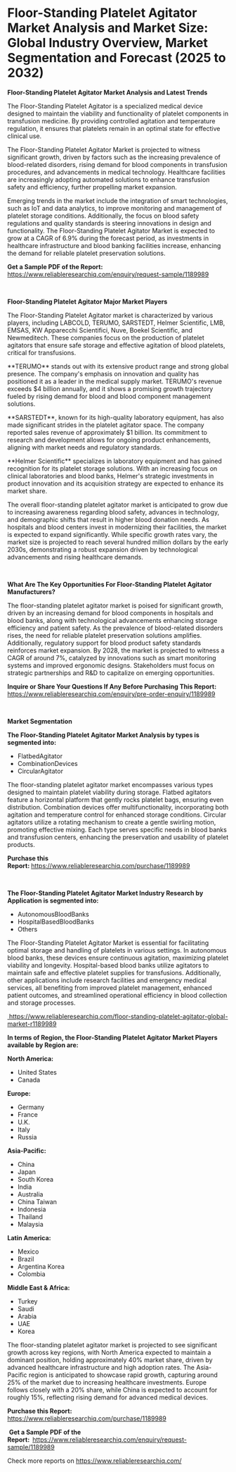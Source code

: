 <p><h1>Floor-Standing Platelet Agitator Market Analysis and Market Size: Global Industry Overview, Market Segmentation and Forecast (2025 to 2032)</h1></p><p><strong>Floor-Standing Platelet Agitator Market Analysis and Latest Trends</strong></p>
<p><p>The Floor-Standing Platelet Agitator is a specialized medical device designed to maintain the viability and functionality of platelet components in transfusion medicine. By providing controlled agitation and temperature regulation, it ensures that platelets remain in an optimal state for effective clinical use. </p><p>The Floor-Standing Platelet Agitator Market is projected to witness significant growth, driven by factors such as the increasing prevalence of blood-related disorders, rising demand for blood components in transfusion procedures, and advancements in medical technology. Healthcare facilities are increasingly adopting automated solutions to enhance transfusion safety and efficiency, further propelling market expansion. </p><p>Emerging trends in the market include the integration of smart technologies, such as IoT and data analytics, to improve monitoring and management of platelet storage conditions. Additionally, the focus on blood safety regulations and quality standards is steering innovations in design and functionality. The Floor-Standing Platelet Agitator Market is expected to grow at a CAGR of 6.9% during the forecast period, as investments in healthcare infrastructure and blood banking facilities increase, enhancing the demand for reliable platelet preservation solutions.</p></p>
<p><strong>Get a Sample PDF of the Report:&nbsp;</strong> <a href="https://www.reliableresearchiq.com/enquiry/request-sample/1189989?utm_campaign=2299&utm_medium=2&utm_source=Github&utm_content=ia&utm_term=30032025&utm_id=floor-standing-platelet-agitator">https://www.reliableresearchiq.com/enquiry/request-sample/1189989</a></p>
<p>&nbsp;</p>
<p><strong>Floor-Standing Platelet Agitator Major Market Players</strong></p>
<p><p>The Floor-Standing Platelet Agitator market is characterized by various players, including LABCOLD, TERUMO, SARSTEDT, Helmer Scientific, LMB, EMSAS, KW Apparecchi Scientifici, Nuve, Boekel Scientific, and Newmeditech. These companies focus on the production of platelet agitators that ensure safe storage and effective agitation of blood platelets, critical for transfusions.</p><p>**TERUMO** stands out with its extensive product range and strong global presence. The company's emphasis on innovation and quality has positioned it as a leader in the medical supply market. TERUMO's revenue exceeds $4 billion annually, and it shows a promising growth trajectory fueled by rising demand for blood and blood component management solutions.</p><p>**SARSTEDT**, known for its high-quality laboratory equipment, has also made significant strides in the platelet agitator space. The company reported sales revenue of approximately $1 billion. Its commitment to research and development allows for ongoing product enhancements, aligning with market needs and regulatory standards.</p><p>**Helmer Scientific** specializes in laboratory equipment and has gained recognition for its platelet storage solutions. With an increasing focus on clinical laboratories and blood banks, Helmer's strategic investments in product innovation and its acquisition strategy are expected to enhance its market share.</p><p>The overall floor-standing platelet agitator market is anticipated to grow due to increasing awareness regarding blood safety, advances in technology, and demographic shifts that result in higher blood donation needs. As hospitals and blood centers invest in modernizing their facilities, the market is expected to expand significantly. While specific growth rates vary, the market size is projected to reach several hundred million dollars by the early 2030s, demonstrating a robust expansion driven by technological advancements and rising healthcare demands.</p></p>
<p>&nbsp;</p>
<p><strong>What Are The Key Opportunities For Floor-Standing Platelet Agitator Manufacturers?</strong></p>
<p><p>The floor-standing platelet agitator market is poised for significant growth, driven by an increasing demand for blood components in hospitals and blood banks, along with technological advancements enhancing storage efficiency and patient safety. As the prevalence of blood-related disorders rises, the need for reliable platelet preservation solutions amplifies. Additionally, regulatory support for blood product safety standards reinforces market expansion. By 2028, the market is projected to witness a CAGR of around 7%, catalyzed by innovations such as smart monitoring systems and improved ergonomic designs. Stakeholders must focus on strategic partnerships and R&D to capitalize on emerging opportunities.</p></p>
<p><strong>Inquire or Share Your Questions If Any Before Purchasing This Report:</strong> <a href="https://www.reliableresearchiq.com/enquiry/pre-order-enquiry/1189989?utm_campaign=2299&utm_medium=2&utm_source=Github&utm_content=ia&utm_term=30032025&utm_id=floor-standing-platelet-agitator">https://www.reliableresearchiq.com/enquiry/pre-order-enquiry/1189989</a></p>
<p>&nbsp;</p>
<p><strong>Market Segmentation</strong></p>
<p><strong>The Floor-Standing Platelet Agitator Market Analysis by types is segmented into:</strong></p>
<p><ul><li>FlatbedAgitator</li><li>CombinationDevices</li><li>CircularAgitator</li></ul></p>
<p><p>The floor-standing platelet agitator market encompasses various types designed to maintain platelet viability during storage. Flatbed agitators feature a horizontal platform that gently rocks platelet bags, ensuring even distribution. Combination devices offer multifunctionality, incorporating both agitation and temperature control for enhanced storage conditions. Circular agitators utilize a rotating mechanism to create a gentle swirling motion, promoting effective mixing. Each type serves specific needs in blood banks and transfusion centers, enhancing the preservation and usability of platelet products.</p></p>
<p><strong>Purchase this Report:&nbsp;</strong><a href="https://www.reliableresearchiq.com/purchase/1189989?utm_campaign=2299&utm_medium=2&utm_source=Github&utm_content=ia&utm_term=30032025&utm_id=floor-standing-platelet-agitator">https://www.reliableresearchiq.com/purchase/1189989</a></p>
<p>&nbsp;</p>
<p><strong>The Floor-Standing Platelet Agitator Market Industry Research by Application is segmented into:</strong></p>
<p><ul><li>AutonomousBloodBanks</li><li>HospitalBasedBloodBanks</li><li>Others</li></ul></p>
<p><p>The Floor-Standing Platelet Agitator Market is essential for facilitating optimal storage and handling of platelets in various settings. In autonomous blood banks, these devices ensure continuous agitation, maximizing platelet viability and longevity. Hospital-based blood banks utilize agitators to maintain safe and effective platelet supplies for transfusions. Additionally, other applications include research facilities and emergency medical services, all benefiting from improved platelet management, enhanced patient outcomes, and streamlined operational efficiency in blood collection and storage processes.</p></p>
<p><a href="https://www.reliableresearchiq.com/floor-standing-platelet-agitator-global-market-r1189989?utm_campaign=2299&utm_medium=2&utm_source=Github&utm_content=ia&utm_term=30032025&utm_id=floor-standing-platelet-agitator">&nbsp;https://www.reliableresearchiq.com/floor-standing-platelet-agitator-global-market-r1189989</a></p>
<p><strong>In terms of Region, the Floor-Standing Platelet Agitator Market Players available by Region are:</strong></p>
<p>
    <p> <strong> North America: </strong>
        <ul>
            <li>United States</li>
            <li>Canada</li>
        </ul>
        </p> 
    <p> <strong> Europe: </strong>
        <ul>
            <li>Germany</li>
            <li>France</li>
            <li>U.K.</li>
            <li>Italy</li>
            <li>Russia</li>
        </ul>
        </p> 
    <p> <strong> Asia-Pacific: </strong>
        <ul>
            <li>China</li>
            <li>Japan</li>
            <li>South Korea</li>
            <li>India</li>
            <li>Australia</li>
            <li>China Taiwan</li>
            <li>Indonesia</li>
            <li>Thailand</li>
            <li>Malaysia</li>
        </ul>
        </p> 
    <p> <strong> Latin America: </strong>
        <ul>
            <li>Mexico</li>
            <li>Brazil</li>
            <li>Argentina Korea</li>
            <li>Colombia</li>
        </ul>
        </p> 
    <p> <strong> Middle East & Africa: </strong>
        <ul>
            <li>Turkey</li>
            <li>Saudi</li>
            <li>Arabia</li>
            <li>UAE</li>
            <li>Korea</li>
        </ul>
    </p>
    </p>
<p><p>The floor-standing platelet agitator market is projected to see significant growth across key regions, with North America expected to maintain a dominant position, holding approximately 40% market share, driven by advanced healthcare infrastructure and high adoption rates. The Asia-Pacific region is anticipated to showcase rapid growth, capturing around 25% of the market due to increasing healthcare investments. Europe follows closely with a 20% share, while China is expected to account for roughly 15%, reflecting rising demand for advanced medical devices.</p></p>
<p><strong>Purchase this Report: </strong><a href="https://www.reliableresearchiq.com/purchase/1189989?utm_campaign=2299&utm_medium=2&utm_source=Github&utm_content=ia&utm_term=30032025&utm_id=floor-standing-platelet-agitator">https://www.reliableresearchiq.com/purchase/1189989</a></p>
<p>&nbsp;<strong>Get a Sample PDF of the Report:&nbsp;&nbsp;</strong><a href="https://www.reliableresearchiq.com/enquiry/request-sample/1189989?utm_campaign=2299&utm_medium=2&utm_source=Github&utm_content=ia&utm_term=30032025&utm_id=floor-standing-platelet-agitator">https://www.reliableresearchiq.com/enquiry/request-sample/1189989</a></p>
<p><strong></strong></p>
<p>Check more reports on <a href="https://www.reliableresearchiq.com/?utm_campaign=2299&utm_medium=2&utm_source=Github&utm_content=ia&utm_term=30032025&utm_id=floor-standing-platelet-agitator">https://www.reliableresearchiq.com/</a></p>